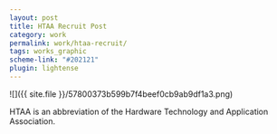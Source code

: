 ```yaml
---
layout: post
title: HTAA Recruit Post
category: work
permalink: work/htaa-recruit/
tags: works_graphic
scheme-link: "#202121"
plugin: lightense
---
```

![]({{ site.file }}/57800373b599b7f4beef0cb9ab9df1a3.png)

HTAA is an abbreviation of the Hardware Technology and Application Association.  
